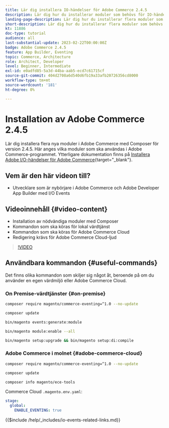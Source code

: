 ```yaml
---
title: Lär dig installera IO-händelser för Adobe Commerce 2.4.5
description: Lär dig hur du installerar moduler som behövs för IO-händelser i Adobe Commerce 2.4.5 för användning i Adobe Developer App Builder
landing-page-description: Lär dig hur du installerar flera moduler som behövs för Adobe Commerce 2.4.5 med Composer.
short-description: Lär dig hur du installerar flera moduler som behövs för Adobe Commerce 2.4.5 med Composer.
kt: 11886
doc-type: tutorial
audience: all
last-substantial-update: 2023-02-22T00:00:00Z
badge: Adobe Commerce 2.4.5
feature: App Builder, Eventing
topic: Commerce, Architecture
role: Architect, Developer
level: Beginner, Intermediate
exl-id: e0adfd85-5a3d-44ba-aab5-ecd7c61715cf
source-git-commit: 404d2708a6d540d6fb19a33afb20726356cd8000
workflow-type: tm+mt
source-wordcount: '181'
ht-degree: 0%

---
```


# Installation av Adobe Commerce 2.4.5

Lär dig installera flera nya moduler i Adobe Commerce med Composer för version 2.4.5. Här anges vilka moduler som ska användas i Adobe Commerce-programmet. Ytterligare dokumentation finns på [Installera Adobe I/O-händelser för Adobe Commerce](https://developer.adobe.com/commerce/events/get-started/installation/){target="_blank"}.

## Vem är den här videon till?

* Utvecklare som är nybörjare i Adobe Commerce och Adobe Developer App Builder med I/O Events

## Videoinnehåll {#video-content}

* Installation av nödvändiga moduler med Composer
* Kommandon som ska köras för lokal värdtjänst
* Kommandon som ska köras för Adobe Commerce Cloud
* Redigering krävs för Adobe Commerce Cloud-ljud

>[!VIDEO](https://video.tv.adobe.com/v/3415794?quality=12&learn=on)

## Användbara kommandon {#useful-commands}

Det finns olika kommandon som skiljer sig något åt, beroende på om du använder en egen värdmiljö eller Adobe Commerce Cloud.

### On Premise-värdtjänster {#on-premise}

```bash
composer require magento/commerce-eventing=^1.0 --no-update

composer update

bin/magento events:generate:module

bin/magento module:enable --all

bin/magento setup:upgrade && bin/magento setup:di:compile
```

### Adobe Commerce i molnet {#adobe-commerce-cloud}

```bash
composer require magento/commerce-eventing=^1.0 --no-update

composer update

composer info magento/ece-tools
```

Commerce Cloud `.magento.env.yaml`:

```yaml
stage:
  global:
    ENABLE_EVENTING: true
```

{{$include /help/_includes/io-events-related-links.md}}
